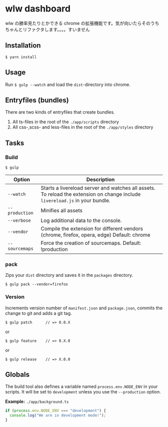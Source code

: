 # wlw dashboard

wlw の勝率見たりとかできる chrome の拡張機能です。気が向いたらそのうちちゃんとリファクタします。。。。すいません

## Installation

    $ yarn install

## Usage

Run `$ gulp --watch` and load the `dist`-directory into chrome.

## Entryfiles (bundles)

There are two kinds of entryfiles that create bundles.

1. All ts-files in the root of the `./app/scripts` directory
2. All css-,scss- and less-files in the root of the `./app/styles` directory

## Tasks

### Build

    $ gulp

| Option         | Description                                                                                                                      |
| -------------- | -------------------------------------------------------------------------------------------------------------------------------- |
| `--watch`      | Starts a livereload server and watches all assets. <br>To reload the extension on change include `livereload.js` in your bundle. |
| `--production` | Minifies all assets                                                                                                              |
| `--verbose`    | Log additional data to the console.                                                                                              |
| `--vendor`     | Compile the extension for different vendors (chrome, firefox, opera, edge) Default: chrome                                       |
| `--sourcemaps` | Force the creation of sourcemaps. Default: !production                                                                           |

### pack

Zips your `dist` directory and saves it in the `packages` directory.

    $ gulp pack --vendor=firefox

### Version

Increments version number of `manifest.json` and `package.json`,
commits the change to git and adds a git tag.

    $ gulp patch      // => 0.0.X

or

    $ gulp feature    // => 0.X.0

or

    $ gulp release    // => X.0.0

## Globals

The build tool also defines a variable named `process.env.NODE_ENV` in your scripts. It will be set to `development` unless you use the `--production` option.

**Example:** `./app/background.ts`

```typescript
if (process.env.NODE_ENV === "development") {
  console.log("We are in development mode!");
}
```

